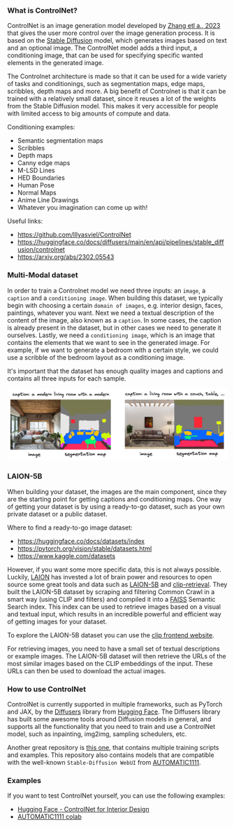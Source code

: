 
### What is ControlNet?
ControlNet is an image generation model developed by [Zhang etl a., 2023](https://arxiv.org/abs/2302.05543) that gives the user more control over the image generation process. It is based on the [Stable Diffusion](https://stability.ai/blog/stable-diffusion-public-release) model, which generates images based on text and an optional image. The ControlNet model adds a third input, a conditioning image, that can be used for specifying specific wanted elements in the generated image.

The Controlnet architecture is made so that it can be used for a wide variety of tasks and conditionings, such as segmentation maps, edge maps, scribbles, depth maps and more. A big benefit of Controlnet is that it can be trained with a relatively small dataset, since it reuses a lot of the weights from the Stable Diffusion model. This makes it very accessible for people with limited access to big amounts of compute and data.

Conditioning examples:

* Semantic segmentation maps
* Scribbles
* Depth maps
* Canny edge maps
* M-LSD Lines
* HED Boundaries
* Human Pose
* Normal Maps
* Anime Line Drawings
* Whatever you imagination can come up with!


Useful links:

* https://github.com/lllyasviel/ControlNet
* https://huggingface.co/docs/diffusers/main/en/api/pipelines/stable_diffusion/controlnet
* https://arxiv.org/abs/2302.05543


### Multi-Modal dataset
In order to train a Controlnet model we need three inputs: an `image`, a `caption` and a `conditioning image`. When building this dataset, we typically begin with choosing a certain `domain of images`, e.g. interior design, faces, paintings, whatever you want. Next we need a textual description of the content of the image, also known as a `caption`. In some cases, the caption is already present in the dataset, but in other cases we need to generate it ourselves. Lastly, we need a `conditioning image`, which is an image that contains the elements that we want to see in the generated image. For example, if we want to generate a bedroom with a certain style, we could use a scribble of the bedroom layout as a conditioning image.

It's important that the dataset has enough quality images and captions and contains all three inputs for each sample.

![Multi modal dataset](docs/art/pipelines/interior_design/multi_modal_dataset.png)

### LAION-5B
When building your dataset, the images are the main component, since they are the starting point for getting captions and conditioning maps. One way of getting your dataset is by using a ready-to-go dataset, such as your own private dataset or a public dataset.

Where to find a ready-to-go image dataset:

* https://huggingface.co/docs/datasets/index
* https://pytorch.org/vision/stable/datasets.html
* https://www.kaggle.com/datasets


However, if you want some more specific data, this is not always possible. Luckily, [LAION](https://laion.ai/) has invested a lot of brain power and resources to open source some great tools and data such as [LAION-5B](https://laion.ai/blog/laion-5b/) and [clip-retrieval](https://github.com/rom1504/clip-retrieval). They built the LAION-5B dataset by scraping and filtering Common Crawl in a smart way (using CLIP and filters) and compiled it into a [FAISS](https://github.com/facebookresearch/faiss) Semantic Search index. This index can be used to retrieve images based on a visual and textual input, which results in an incredible powerful and efficient way of getting images for your dataset.

To explore the LAION-5B dataset you can use the [clip frontend website](https://rom1504.github.io/clip-retrieval/?back=https%3A%2F%2Fknn.laion.ai&index=laion5B-H-14&useMclip=false).

For retrieving images, you need to have a small set of textual descriptions or example images. The LAION-5B dataset will then retrieve the URLs of the most similar images based on the CLIP embeddings of the input. These URLs can then be used to download the actual images.


### How to use ControlNet
ControlNet is currently supported in multiple frameworks, such as PyTorch and JAX, by the [Diffusers](https://github.com/huggingface/diffusers) library from [Hugging Face](https://huggingface.co/docs/diffusers/index). The Diffusers library has built some awesome tools around Diffusion models in general, and supports all the functionality that you need to train and use a ControlNet model, such as inpainting, img2img, sampling schedulers, etc.

Another great repository is [this one](https://github.com/lllyasviel/ControlNet), that contains multiple training scripts and examples. This repository also contains models that are compatible with the well-known `Stable-Diffusion WebUI` from [AUTOMATIC1111](https://github.com/AUTOMATIC1111/stable-diffusion-webui).

### Examples
If you want to test ControlNet yourself, you can use the following examples:

* [Hugging Face - ControlNet for Interior Design](https://huggingface.co/spaces/ml6team/controlnet-interior-design)
* [AUTOMATIC1111 colab](https://colab.research.google.com/github/TheLastBen/fast-stable-diffusion/blob/main/fast_stable_diffusion_AUTOMATIC1111.ipynb)
